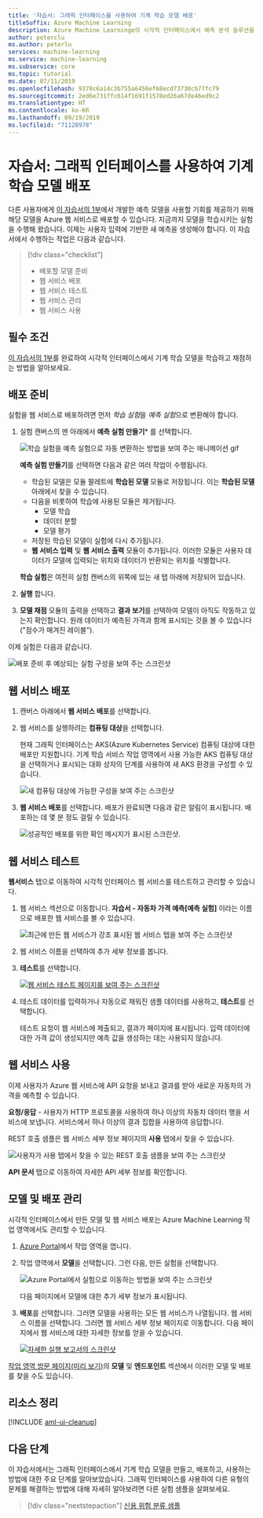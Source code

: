 ```yaml
---
title: '자습서: 그래픽 인터페이스를 사용하여 기계 학습 모델 배포'
titleSuffix: Azure Machine Learning
description: Azure Machine Learninge의 시각적 인터페이스에서 예측 분석 솔루션을 빌드하는 방법을 알아봅니다. 끌어서 놓기 모듈을 사용하여 기계 학습 모델을 학습, 채점 및 배포합니다. 이 자습서는 선형 회귀 분석을 사용하여 자동차 가격을 예측하는 2부로 구성된 시리즈 중 제2부입니다.
author: peterclu
ms.author: peterlu
services: machine-learning
ms.service: machine-learning
ms.subservice: core
ms.topic: tutorial
ms.date: 07/11/2019
ms.openlocfilehash: 9378c6a14c3b755a6456ef68ecd73730cb77fc79
ms.sourcegitcommit: 2ed6e731ffc614f1691f1578ed26a67de46ed9c2
ms.translationtype: HT
ms.contentlocale: ko-KR
ms.lasthandoff: 09/19/2019
ms.locfileid: "71128978"
---
```

# <a name="tutorial-deploy-a-machine-learning-model-with-the-visual-interface"></a>자습서: 그래픽 인터페이스를 사용하여 기계 학습 모델 배포

다른 사용자에게 [이 자습서의 1부](ui-tutorial-automobile-price-train-score.md)에서 개발한 예측 모델을 사용할 기회를 제공하기 위해 해당 모델을 Azure 웹 서비스로 배포할 수 있습니다. 지금까지 모델을 학습시키는 실험을 수행해 왔습니다. 이제는 사용자 입력에 기반한 새 예측을 생성해야 합니다. 이 자습서에서 수행하는 작업은 다음과 같습니다.

> [!div class="checklist"]
> * 배포할 모델 준비
> * 웹 서비스 배포
> * 웹 서비스 테스트
> * 웹 서비스 관리
> * 웹 서비스 사용

## <a name="prerequisites"></a>필수 조건

[이 자습서의 1부](ui-tutorial-automobile-price-train-score.md)를 완료하여 시각적 인터페이스에서 기계 학습 모델을 학습하고 채점하는 방법을 알아보세요.

## <a name="prepare-for-deployment"></a>배포 준비

실험을 웹 서비스로 배포하려면 먼저 *학습 실험*을 *예측 실험*으로 변환해야 합니다.

1. 실험 캔버스의 맨 아래에서 **예측 실험 만들기*** 를 선택합니다.

    ![학습 실험을 예측 실험으로 자동 변환하는 방법을 보여 주는 애니메이션 gif](./media/ui-tutorial-automobile-price-deploy/deploy-web-service.gif)

    **예측 실험 만들기**를 선택하면 다음과 같은 여러 작업이 수행됩니다.
    
    * 학습된 모델은 모듈 팔레트에 **학습된 모델** 모듈로 저장됩니다. 이는 **학습된 모델** 아래에서 찾을 수 있습니다.
    * 다음을 비롯하여 학습에 사용된 모듈은 제거됩니다.
      * 모델 학습
      * 데이터 분할
      * 모델 평가
    * 저장된 학습된 모델이 실험에 다시 추가됩니다.
    * **웹 서비스 입력** 및 **웹 서비스 출력** 모듈이 추가됩니다. 이러한 모듈은 사용자 데이터가 모델에 입력되는 위치와 데이터가 반환되는 위치를 식별합니다.

    **학습 실험**은 여전히 실험 캔버스의 위쪽에 있는 새 탭 아래에 저장되어 있습니다.

1. **실행** 합니다.

1. **모델 채점** 모듈의 출력을 선택하고 **결과 보기**를 선택하여 모델이 아직도 작동하고 있는지 확인합니다. 원래 데이터가 예측된 가격과 함께 표시되는 것을 볼 수 있습니다("점수가 매겨진 레이블").

이제 실험은 다음과 같습니다.  

![배포 준비 후 예상되는 실험 구성을 보여 주는 스크린샷](./media/ui-tutorial-automobile-price-deploy/predictive-graph.png)

## <a name="deploy-the-web-service"></a>웹 서비스 배포

1. 캔버스 아래에서 **웹 서비스 배포**를 선택합니다.

1. 웹 서비스를 실행하려는 **컴퓨팅 대상**을 선택합니다.

    현재 그래픽 인터페이스는 AKS(Azure Kubernetes Service) 컴퓨팅 대상에 대한 배포만 지원합니다. 기계 학습 서비스 작업 영역에서 사용 가능한 AKS 컴퓨팅 대상을 선택하거나 표시되는 대화 상자의 단계를 사용하여 새 AKS 환경을 구성할 수 있습니다.

    ![새 컴퓨팅 대상에 가능한 구성을 보여 주는 스크린샷](./media/ui-tutorial-automobile-price-deploy/deploy-compute.png)

1. **웹 서비스 배포**를 선택합니다. 배포가 완료되면 다음과 같은 알림이 표시됩니다. 배포하는 데 몇 분 정도 걸릴 수 있습니다.

    ![성공적인 배포를 위한 확인 메시지가 표시된 스크린샷.](./media/ui-tutorial-automobile-price-deploy/deploy-succeed.png)

## <a name="test-the-web-service"></a>웹 서비스 테스트

**웹서비스** 탭으로 이동하여 시각적 인터페이스 웹 서비스를 테스트하고 관리할 수 있습니다.

1. 웹 서비스 섹션으로 이동합니다. **자습서 - 자동차 가격 예측[예측 실험]** 이라는 이름으로 배포한 웹 서비스를 볼 수 있습니다.

     ![최근에 만든 웹 서비스가 강조 표시된 웹 서비스 탭을 보여 주는 스크린샷](./media/ui-tutorial-automobile-price-deploy/web-services.png)

1. 웹 서비스 이름을 선택하여 추가 세부 정보를 봅니다.

1. **테스트**를 선택합니다.

    [![웹 서비스 테스트 페이지를 보여 주는 스크린샷](./media/ui-tutorial-automobile-price-deploy/web-service-test.png)](./media/ui-tutorial-automobile-price-deploy/web-service-test.png#lightbox)

1. 테스트 데이터를 입력하거나 자동으로 채워진 샘플 데이터를 사용하고, **테스트**를 선택합니다.

    테스트 요청이 웹 서비스에 제출되고, 결과가 페이지에 표시됩니다. 입력 데이터에 대한 가격 값이 생성되지만 예측 값을 생성하는 데는 사용되지 않습니다.

## <a name="consume-the-web-service"></a>웹 서비스 사용

이제 사용자가 Azure 웹 서비스에 API 요청을 보내고 결과를 받아 새로운 자동차의 가격을 예측할 수 있습니다.

**요청/응답** - 사용자가 HTTP 프로토콜을 사용하여 하나 이상의 자동차 데이터 행을 서비스에 보냅니다. 서비스에서 하나 이상의 결과 집합을 사용하여 응답합니다.

REST 호출 샘플은 웹 서비스 세부 정보 페이지의 **사용** 탭에서 찾을 수 있습니다.

   ![사용자가 사용 탭에서 찾을 수 있는 REST 호출 샘플을 보여 주는 스크린샷](./media/ui-tutorial-automobile-price-deploy/web-service-consume.png)

**API 문서** 탭으로 이동하여 자세한 API 세부 정보를 확인합니다.

## <a name="manage-models-and-deployments"></a>모델 및 배포 관리

시각적 인터페이스에서 만든 모델 및 웹 서비스 배포는 Azure Machine Learning 작업 영역에서도 관리할 수 있습니다.

1. [Azure Portal](https://portal.azure.com/)에서 작업 영역을 엽니다.  

1. 작업 영역에서 **모델**을 선택합니다. 그런 다음, 만든 실험을 선택합니다.

    ![Azure Portal에서 실험으로 이동하는 방법을 보여 주는 스크린샷](./media/ui-tutorial-automobile-price-deploy/portal-models.png)

    다음 페이지에서 모델에 대한 추가 세부 정보가 표시됩니다.

1. **배포**를 선택합니다. 그러면 모델을 사용하는 모든 웹 서비스가 나열됩니다. 웹 서비스 이름을 선택합니다. 그러면 웹 서비스 세부 정보 페이지로 이동합니다. 다음 페이지에서 웹 서비스에 대한 자세한 정보를 얻을 수 있습니다.

    [![자세한 실행 보고서의 스크린샷](./media/ui-tutorial-automobile-price-deploy/deployment-details.png)](./media/ui-tutorial-automobile-price-deploy/deployment-details.png#lightbox)

[작업 영역 방문 페이지(미리 보기)](https://ml.azure.com)의 **모델** 및 **엔드포인트** 섹션에서 이러한 모델 및 배포를 찾을 수도 있습니다.

## <a name="clean-up-resources"></a>리소스 정리

[!INCLUDE [aml-ui-cleanup](../../../includes/aml-ui-cleanup.md)]

## <a name="next-steps"></a>다음 단계

이 자습서에서는 그래픽 인터페이스에서 기계 학습 모델을 만들고, 배포하고, 사용하는 방법에 대한 주요 단계를 알아보았습니다. 그래픽 인터페이스를 사용하여 다른 유형의 문제를 해결하는 방법에 대해 자세히 알아보려면 다른 실험 샘플을 살펴보세요.

> [!div class="nextstepaction"]
> [신용 위험 분류 샘플](how-to-ui-sample-classification-predict-credit-risk-cost-sensitive.md)
